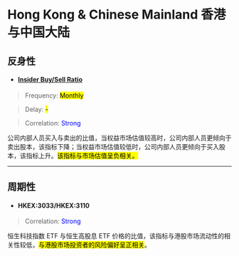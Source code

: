 # Hong Kong & Chinese Mainland 香港与中国大陆

## 反身性

- <a href="https://www.gurufocus.com/economic_indicators/4472/insider-buysell-ratio-china-overall-market" target="_blank"><h4>Insider Buy/Sell Ratio</h4></a>

> Frequency: <mark>Monthly</mark>

> Delay: <mark>-</mark>

> Correlation: <span style="color: blue;">Strong</span>

公司内部人员买入与卖出的比值，当权益市场估值较高时，公司内部人员更倾向于卖出股本，该指标下降；当权益市场估值较低时，公司内部人员更倾向于买入股本，该指标上升。<mark>该指标与市场估值呈负相关。</mark>

---

## 周期性

- <h4>HKEX:3033/HKEX:3110</h4>

> Correlation: <span style="color: blue;">Strong</span>

恒生科技指数 ETF 与恒生高股息 ETF 价格的比值，该指标与港股市场流动性的相关性较低，<mark>与港股市场投资者的风险偏好呈正相关</mark>。
